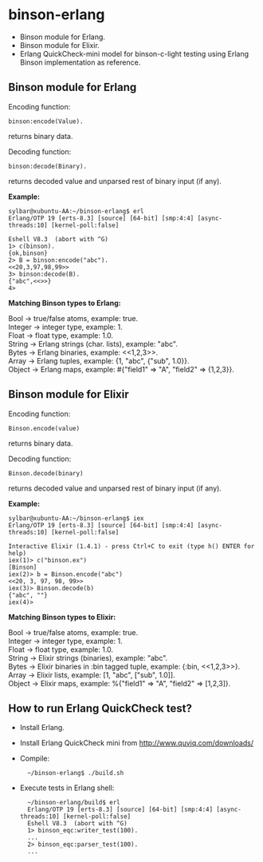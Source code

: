 # binson-erlang
 - Binson module for Erlang.
 - Binson module for Elixir.
 - Erlang QuickCheck-mini model for binson-c-light testing using Erlang Binson implementation as reference.
 
## Binson module for Erlang  
 Encoding function:
 

    binson:encode(Value).

 returns binary data.
 
 Decoding function:
	 

    binson:decode(Binary).

returns decoded value and unparsed rest of binary input (if any).   

**Example:**

    sylbar@xubuntu-AA:~/binson-erlang$ erl
    Erlang/OTP 19 [erts-8.3] [source] [64-bit] [smp:4:4] [async-threads:10] [kernel-poll:false]
    
    Eshell V8.3  (abort with ^G)
    1> c(binson).
    {ok,binson}
    2> B = binson:encode("abc").
    <<20,3,97,98,99>>
    3> binson:decode(B).
    {"abc",<<>>}
    4> 


**Matching Binson types to Erlang:**

Bool -> true/false atoms, example: true.  
Integer -> integer type, example: 1.  
Float -> float type, example: 1.0.  
String -> Erlang strings (char. lists), example: "abc".  
Bytes -> Erlang binaries, example: <<1,2,3>>.  
Array -> Erlang tuples, example: {1, "abc", {"sub", 1.0}}.  
Object -> Erlang maps, example: #{"field1" => "A", "field2" => {1,2,3}}.   
	
## Binson module for Elixir
 Encoding function:
 

    Binson.encode(value)

 returns binary data.
 
 Decoding function:
	 

    Binson.decode(binary)

returns decoded value and unparsed rest of binary input (if any).   

**Example:**

    sylbar@xubuntu-AA:~/binson-erlang$ iex
    Erlang/OTP 19 [erts-8.3] [source] [64-bit] [smp:4:4] [async-threads:10] [kernel-poll:false]
    
    Interactive Elixir (1.4.1) - press Ctrl+C to exit (type h() ENTER for help)
    iex(1)> c("binson.ex")    
    [Binson]
    iex(2)> b = Binson.encode("abc")
    <<20, 3, 97, 98, 99>>
    iex(3)> Binson.decode(b)
    {"abc", ""}
    iex(4)> 

**Matching Binson types to Elixir:**

Bool -> true/false atoms, example: true.  
Integer -> integer type, example: 1.  
Float -> float type, example: 1.0.  
String -> Elixir strings (binaries), example: "abc".  
Bytes -> Elixir binaries in :bin tagged tuple, example: {:bin, <<1,2,3>>}.  
Array -> Elixir lists, example: [1, "abc", ["sub", 1.0]].  
Object -> Elixir maps, example: %{"field1" => "A", "field2" => [1,2,3]}.   
 
## How to run Erlang QuickCheck test?

- Install Erlang.
- Install Erlang QuickCheck mini from http://www.quviq.com/downloads/
- Compile:
   
	    ~/binson-erlang$ ./build.sh

- Execute tests in Erlang shell:  

        ~/binson-erlang/build$ erl
        Erlang/OTP 19 [erts-8.3] [source] [64-bit] [smp:4:4] [async-threads:10] [kernel-poll:false]
        Eshell V8.3  (abort with ^G)
	    1> binson_eqc:writer_test(100).
	    ...
	    2> binson_eqc:parser_test(100).
	    ...




